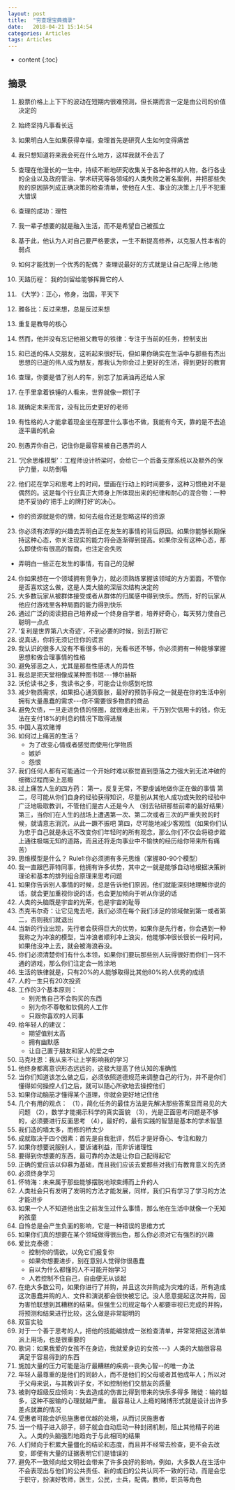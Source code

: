 ```yaml
---
layout: post
title:  "穷查理宝典摘录"
date:   2018-04-21 15:14:54
categories: Articles
tags: Articles
---
```


* content
{:toc}

## 摘录
1. 股票价格上上下下的波动在短期内很难预测，但长期而言一定是由公司的价值决定的
2. 始终坚持凡事看长远
3. 如果明白人生如果获得幸福，查理首先是研究人生如何变得痛苦
4. 我只想知道将来我会死在什么地方，这样我就不会去了 
                
5. 查理在他漫长的一生中，持续不断地研究收集关于各种各样的人物，各行各业的企业以及政府管治、学术研究等各领域的人类失败之著名案例，并把那些失败的原因排列成正确决策的检查清单，使他在人生、事业的决策上几乎不犯重大错误
6. 查理的成功：理性
7. 我一辈子想要的就是融入生活，而不是希望自己被孤立
8. 基于此，他认为人对自己要严格要求，一生不断提高修养，以克服人性本省的弱点
9. 如何才能找到一个优秀的配偶？  查理说最好的方式就是让自己配得上他/她
10. 天路历程： 我的剑留给能够挥舞它的人
11. 《大学》：正心，修身，治国，平天下
12. 雅各比：反过来想，总是反过来想
13. 重复是教导的核心
14. 然而，他并没有忘记他祖父教导的铁律：专注于当前的任务，控制支出
15. 和已逝的伟人交朋友，这听起来很好玩，但如果你确实在生活中与那些有杰出思想的已逝的伟人成为朋友，那我认为你会过上更好的生活，得到更好的教育
16. 查理，你要是借了别人的车，别忘了加满油再还给人家
17. 在手里拿着铁锤的人看来，世界就像一颗钉子
18. 就确定未来而言，没有比历史更好的老师
19. 有性格的人才能拿着现金坐在那里什么事也不做，我能有今天，靠的是不去追逐平庸的机会
20. 别愚弄你自己，记住你是最容易被自己愚弄的人
21. ‘冗余思维模型’：工程师设计桥梁时，会给它一个后备支撑系统以及额外的保护力量，以防倒塌
22. 他们花在学习和思考上的时间，壁画在行动上的时间要多，这种习惯绝对不是偶然的。这是每个行业真正大师身上所体现出来的纪律和耐心的混合物：一种绝不妥协的‘把手上的牌打好’的决心。
* 你的资源就是你的牌，如何去组合还是忽略这样的资源
23. 你必须有浓厚的兴趣去弄明白正在发生的事情的背后原因。如果你能够长期保持这种心态，你关注现实的能力将会逐渐得到提高。如果你没有这种心态，那么即使你有很高的智商，也注定会失败
* 弄明白一些正在发生的事情，有自己的见解
24. 你如果想在一个领域拥有竞争力，就必须熟练掌握该领域的方方面面，不管你是否喜欢这么做，这是人类大脑的深层次结构决定的
25. 大多数玩家从被群体接受或者从群体的归属感中得到快乐。然而，好的玩家从他应付游戏里各种局面的能力得到快乐
26. 通过广泛的阅读把自己培养成一个终身自学者，培养好奇心，每天努力使自己聪明一点点
27. ‘复利是世界第八大奇迹’，不到必要的时候，别去打断它
28. 说真话，你将无须记住你的谎言
29. 我认识的很多人没有不看很多书的，光看书还不够，你必须拥有一种能够掌握思想和做合理事情的性格
30. 避免邪恶之人，尤其是那些性感诱人的异性
31.  我总是把天堂相像成某种图书馆---博尔赫斯
32. 沃伦读书之多，我读书之多，可能会让你感到吃惊
33. 减少物质需求，如果担心通货膨胀，最好的预防手段之一就是在你的生活中别拥有大量愚蠢的需求---你不需要很多物质的商品
34. 避免欠债，一旦走进负债的怪圈，就很难走出来，千万别欠信用卡的钱，你无法在支付18%的利息的情况下取得进展
35. 中国人喜欢赌博
36. 如何过上痛苦的生活？
    - 为了改变心情或者感觉而使用化学物质
    - 嫉妒
    - 怨恨
37. 我们任何人都有可能通过一个开始时难以察觉直到堕落之力强大到无法冲破的细微过程而染上恶瘾
38. 过上痛苦人生的四方药：
    第一，反复无常，不要虔诚地做你正在做的事情
    第二，尽可能从你们自身的经验获得知识，尽量别从其他人成功或失败的经验中广泛地吸取教训，不管他们是古人还是今人  （别去钻研那些前辈的最好结果）
    第三，当你们在人生的战场上遭遇第一次、第二次或者三次的严重失败的时候，就请意志消沉，从此一蹶不振吧
    第四，尽可能地减少客观性（如果你们认为忠于自己就是永远不改变你们年轻时的所有观念，那么你们不仅会将稳步踏上通往极端无知的道路，而且还将走向事业中不愉快的经历给你带来所有痛苦）
 39. 思维模型是什么？
    Rule1:你必须拥有多元思维（掌握80-90个模型）
40. 我一直跟巴菲特同事，他拥有许多优势，其中之一就是能够自动地根据决策树理论和基本的排列组合原理来思考问题
41. 如果你告诉别人事情的时候，总是告诉他们原因，他们就能深刻地理解你说的话，就会更加重视你说的话，也会更加倾向于听从你说的话
42. 人类的头脑既是宇宙的光荣，也是宇宙的耻辱
43. 杰克韦尔奇：让它见鬼去吧，我们必须在每个我们涉足的领域做到第一或者第二，否则我们就退出
44. 当新的行业出现，先行者会获得巨大的优势，如果你是先行者，你会遇到一种我称之为冲浪的模型，当冲浪者顺利冲上浪尖，他能够冲很长很长一段时间，如果他没冲上去，就会被海浪吞没。
45. 你们必须清楚你们有什么本领，如果你们要玩那些别人玩得很好而你们一窍不通的游戏，那么你们注定会一败涂地
46. 生活的铁律就是，只有20%的人能够取得比其他80%的人优秀的成绩
47. 人的一生只有20次投资
48. 工作的3个基本原则：
    - 别兜售自己不会购买的东西
    - 别为你不尊敬和钦佩的人工作
    - 只跟你喜欢的人同事
49. 给年轻人的建议：
    - 期望值别太高
    - 拥有幽默感
    - 让自己置于朋友和家人的爱之中
50. 马克吐恩：我从来不让上学影响我的学习
51. 他终身都离意识形态远远的，这极大提高了他认知的准确性
52. 当你们知道该怎么做之后，必须依照道德规范来调整自己的行为，并不是你们懂得如何操控人们之后，就可以随心所欲地去操控他们
53. 如果你动脑筋才懂得某个道理，你就会更好地记住他
54. 几个有用的观点：
    （1），简化任务的最佳方法是先解决那些答案显而易见的大问题
    （2），数学才能揭示科学的真实面貌
    （3），光是正面思考问题是不够的，必须要进行反面思考
    （4），最好的，最有实践的智慧是基本的学术智慧
55. 我们造的墙太多，而修的桥太少
56. 成就取决于四个因素：首先是自我批评，然后才是好奇心、专注和毅力
57. 如果你想要说服别人，要诉诸利益，而非诉诸理性
58. 要得到你想要的东西，最可靠的办法是让你自己配得起它
59. 正确的爱应该以仰慕为基础，而且我们应该去爱那些对我们有教育意义的先贤
60. 必须终身学习
61. 怀特海：未来属于那些能够摆脱地球束缚而上升的人
62. 人类社会只有发明了发明的方法才能发展，同样，我们只有学习了学习的方法才能进步
63. 如果一个人不知道他出生之前发生过什么事情，那么他在生活中就像一个无知的孩童
64. 自怜总是会产生负面的影响，它是一种错误的思维方式
65. 如果你们真的想要在某个领域做得很出色，那么你必须对它有强烈的兴趣
66. 爱比克泰德： 
    - 控制你的情欲，以免它们报复你
    - 如果你想要进步，别在意别人觉得你很愚蠢
    - 自以为什么都懂的人不可能开始学习
    - 人若控制不住自己，自由便无从谈起
67. 在绝大多数公司，如果你进行了并购，并且这次并购成为灾难的话，所有造成这次愚蠢并购的人、文件和演说都会很快被忘记。没人愿意提起这次并购，因为害怕联想到其糟糕的结果。但强生公司规定每个人都要审视已完成的并购，将预测和结果进行比较，这么做是非常聪明的
68. 双盲实验
69. 对于一个善于思考的人，把他的技能编排成一张检查清单，并常常把这张清单派上用场，也是很重要的
70. 歌词：如果我爱的女孩不在身边，我就爱身边的女孩---》人类的大脑很容易满足于容易得到的东西
71. 施加大量的压力可能是治疗最糟糕的疾病--丧失心智--的唯一办法
72. 年轻人最尊重的是他们的同龄人，而不是他们的父母或者其他成年人；所以对于父母来说，与其教训子女，不如控制他们交朋友的质量
73. 被剥夺超级反应倾向：失去造成的伤害比得到带来的快乐多得多
    赌徒：输的越多，这种不服输的心理就越严重。 最容易让人上瘾的赌博形式就是设计出许多差点就赢的情况
74. 受惠者可能会妒忌施惠者优越的处境，从而讨厌施惠者
75. 当一个精子进入卵子，卵子就会自动启动一种封闭机制，阻止其他精子的进入。人类的头脑强烈地趋向于与此相同的结果
76. 人们倾向于积累大量僵化的结论和态度，而且并不经常去检查，更不会去改变，即便有大量的证据表明它们是错误的
77. 避免不一致倾向给文明社会带来了许多良好的影响，例如，大多数人在生活中不会表现出与他们的公共责任、新的或旧的公共认同不一致的行动，而是会忠于职守，扮演好牧师，医生，公民，士兵，配偶，教师，职员等角色    
